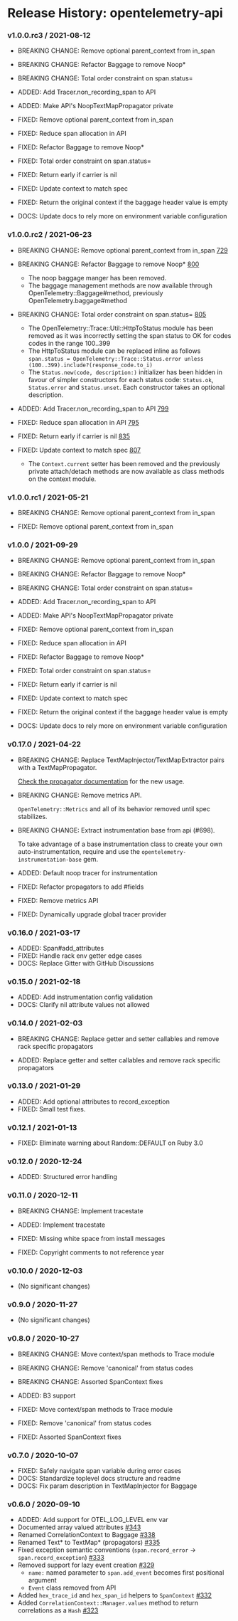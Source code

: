 # Release History: opentelemetry-api

### v1.0.0.rc3 / 2021-08-12

* BREAKING CHANGE: Remove optional parent_context from in_span
* BREAKING CHANGE: Refactor Baggage to remove Noop*
* BREAKING CHANGE: Total order constraint on span.status=

* ADDED: Add Tracer.non_recording_span to API
* ADDED: Make API's NoopTextMapPropagator private
* FIXED: Remove optional parent_context from in_span
* FIXED: Reduce span allocation in API
* FIXED: Refactor Baggage to remove Noop*
* FIXED: Total order constraint on span.status=
* FIXED: Return early if carrier is nil
* FIXED: Update context to match spec
* FIXED: Return the original context if the baggage header value is empty
* DOCS: Update docs to rely more on environment variable configuration

### v1.0.0.rc2 / 2021-06-23

* BREAKING CHANGE: Remove optional parent_context from in_span [729](https://github.com/open-telemetry/opentelemetry-ruby/pull/729)
* BREAKING CHANGE: Refactor Baggage to remove Noop* [800](https://github.com/open-telemetry/opentelemetry-ruby/pull/800)
  - The noop baggage manger has been removed.
  - The baggage management methods are now available through OpenTelemetry::Baggage#method, previously OpenTelemetry.baggage#method
* BREAKING CHANGE: Total order constraint on span.status= [805](https://github.com/open-telemetry/opentelemetry-ruby/pull/805)
  - The OpenTelemetry::Trace::Util::HttpToStatus module has been removed as it was incorrectly setting the span status to OK for codes codes in the range 100..399
  - The HttpToStatus module can be replaced inline as follows `span.status = OpenTelemetry::Trace::Status.error unless (100..399).include?(response_code.to_i)`
  - The `Status.new(code, description:)` initializer has been hidden in favour of simpler constructors for each status code: `Status.ok`, `Status.error` and `Status.unset`. Each constructor takes an optional description.

* ADDED: Add Tracer.non_recording_span to API [799](https://github.com/open-telemetry/opentelemetry-ruby/pull/799)
* FIXED: Reduce span allocation in API [795](https://github.com/open-telemetry/opentelemetry-ruby/pull/795)
* FIXED: Return early if carrier is nil [835](https://github.com/open-telemetry/opentelemetry-ruby/pull/835)
* FIXED: Update context to match spec [807](https://github.com/open-telemetry/opentelemetry-ruby/pull/807)
  - The `Context.current` setter has been removed and the previously private attach/detach methods are now available as class methods on the context module.

### v1.0.0.rc1 / 2021-05-21

* BREAKING CHANGE: Remove optional parent_context from in_span 

* FIXED: Remove optional parent_context from in_span

### v1.0.0 / 2021-09-29

* BREAKING CHANGE: Remove optional parent_context from in_span 
* BREAKING CHANGE: Refactor Baggage to remove Noop* 
* BREAKING CHANGE: Total order constraint on span.status= 

* ADDED: Add Tracer.non_recording_span to API 
* ADDED: Make API's NoopTextMapPropagator private 
* FIXED: Remove optional parent_context from in_span 
* FIXED: Reduce span allocation in API 
* FIXED: Refactor Baggage to remove Noop* 
* FIXED: Total order constraint on span.status= 
* FIXED: Return early if carrier is nil 
* FIXED: Update context to match spec 
* FIXED: Return the original context if the baggage header value is empty 
* DOCS: Update docs to rely more on environment variable configuration 

### v0.17.0 / 2021-04-22

* BREAKING CHANGE: Replace TextMapInjector/TextMapExtractor pairs with a TextMapPropagator.

  [Check the propagator documentation](https://open-telemetry.github.io/opentelemetry-ruby/) for the new usage.
* BREAKING CHANGE: Remove metrics API.

  `OpenTelemetry::Metrics` and all of its behavior removed until spec stabilizes.
* BREAKING CHANGE: Extract instrumentation base from api (#698).

  To take advantage of a base instrumentation class to create your own auto-instrumentation, require and use the `opentelemetry-instrumentation-base` gem.

* ADDED: Default noop tracer for instrumentation 
* FIXED: Refactor propagators to add #fields 
* FIXED: Remove metrics API 
* FIXED: Dynamically upgrade global tracer provider 

### v0.16.0 / 2021-03-17

* ADDED: Span#add_attributes 
* FIXED: Handle rack env getter edge cases 
* DOCS: Replace Gitter with GitHub Discussions 

### v0.15.0 / 2021-02-18

* ADDED: Add instrumentation config validation 
* DOCS: Clarify nil attribute values not allowed 

### v0.14.0 / 2021-02-03

* BREAKING CHANGE: Replace getter and setter callables and remove rack specific propagators 

* ADDED: Replace getter and setter callables and remove rack specific propagators 

### v0.13.0 / 2021-01-29

* ADDED: Add optional attributes to record_exception 
* FIXED: Small test fixes. 

### v0.12.1 / 2021-01-13

* FIXED: Eliminate warning about Random::DEFAULT on Ruby 3.0 

### v0.12.0 / 2020-12-24

* ADDED: Structured error handling 

### v0.11.0 / 2020-12-11

* BREAKING CHANGE: Implement tracestate 

* ADDED: Implement tracestate 
* FIXED: Missing white space from install messages 
* FIXED: Copyright comments to not reference year 

### v0.10.0 / 2020-12-03

* (No significant changes)

### v0.9.0 / 2020-11-27

* (No significant changes)

### v0.8.0 / 2020-10-27

* BREAKING CHANGE: Move context/span methods to Trace module 
* BREAKING CHANGE: Remove 'canonical' from status codes 
* BREAKING CHANGE: Assorted SpanContext fixes 

* ADDED: B3 support 
* FIXED: Move context/span methods to Trace module 
* FIXED: Remove 'canonical' from status codes 
* FIXED: Assorted SpanContext fixes 

### v0.7.0 / 2020-10-07

* FIXED: Safely navigate span variable during error cases 
* DOCS: Standardize toplevel docs structure and readme 
* DOCS: Fix param description in TextMapInjector for Baggage 

### v0.6.0 / 2020-09-10

* ADDED: Add support for OTEL_LOG_LEVEL env var
* Documented array valued attributes [#343](https://github.com/open-telemetry/opentelemetry-ruby/pull/343)
* Renamed CorrelationContext to Baggage [#338](https://github.com/open-telemetry/opentelemetry-ruby/pull/338)
* Renamed Text* to TextMap* (propagators) [#335](https://github.com/open-telemetry/opentelemetry-ruby/pull/335)
* Fixed exception semantic conventions (`span.record_error` -> `span.record_exception`) [#333](https://github.com/open-telemetry/opentelemetry-ruby/pull/333)
* Removed support for lazy event creation [#329](https://github.com/open-telemetry/opentelemetry-ruby/pull/329)
  * `name:` named parameter to `span.add_event` becomes first positional argument
  * `Event` class removed from API
* Added `hex_trace_id` and `hex_span_id` helpers to `SpanContext` [#332](https://github.com/open-telemetry/opentelemetry-ruby/pull/332)
* Added `CorrelationContext::Manager.values` method to return correlations as a `Hash` [#323](https://github.com/open-telemetry/opentelemetry-ruby/pull/323)
